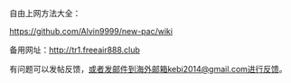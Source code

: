 自由上网方法大全：

https://github.com/Alvin9999/new-pac/wiki


备用网址：http://tr1.freeair888.club

有问题可以发帖反馈，或者发邮件到海外邮箱kebi2014@gmail.com进行反馈。
     
